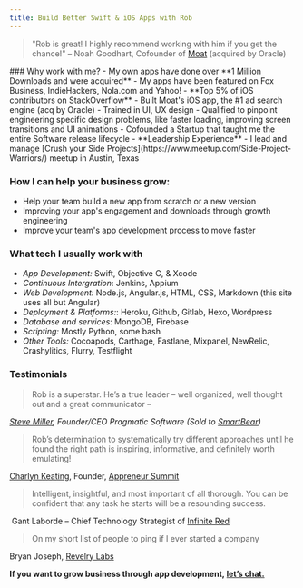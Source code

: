 ```yaml
---
title: Build Better Swift & iOS Apps with Rob
---
```


<blockquote>"Rob is great! I highly recommend working with him if you get the chance!" – Noah Goodhart, Cofounder of <a href="https://moat.com/">Moat</a> (acquired by Oracle)</blockquote>
### Why work with me?
- My own apps have done over **1 Million Downloads and were acquired**
- My apps have been featured on Fox Business, IndieHackers, Nola.com and Yahoo!
- **Top 5% of iOS contributors on StackOverflow**
- Built Moat's iOS app, the #1 ad search engine (acq by Oracle)
- Trained in UI, UX design
- Qualified to pinpoint engineering specific design problems, like faster loading, improving screen transitions and UI animations
- Cofounded a Startup that taught me the entire Software release lifecycle
- **Leadership Experience** - I lead and manage [Crush your Side Projects](https://www.meetup.com/Side-Project-Warriors/) meetup in Austin, Texas


### How I can help your business grow:
- Help your team build a new app from scratch or a new version
- Improving your app's engagement and downloads through growth engineering
- Improve your team's app development process to move faster


### What tech I usually work with
- *App Development:* Swift, Objective C, & Xcode
- *Continuous Intergration*: Jenkins, Appium
- *Web Development:* Node.js, Angular.js, HTML, CSS, Markdown (this site uses all but Angular)
- *Deployment & Platforms:*: Heroku, Github, Gitlab, Hexo, Wordpress
- *Database and services*: MongoDB, Firebase
- *Scripting:* Mostly Python, some bash
- *Other Tools:* Cocoapods, Carthage, Fastlane, Mixpanel, NewRelic, Crashylitics, Flurry, Testflight

### Testimonials
<blockquote>Rob is a superstar. He’s a true leader – well organized, well thought out and a great communicator – <em><a href="https://web.archive.org/web/20171018082201/https://www.linkedin.com/in/2hourappreneur/"></blockquote>Steve Miller</a>, Founder/CEO Pragmatic Software (Sold to <a href="https://web.archive.org/web/20171018082201/https://smartbear.com/">SmartBear</a>)</em>


<blockquote>Rob’s determination to systematically try different approaches until he found the right path is inspiring, informative, and definitely worth emulating! <a href="https://web.archive.org/web/20171018082201/https://www.linkedin.com/in/charlynkeating/"></blockquote>Charlyn Keating</a>, Founder, <a href="https://web.archive.org/web/20171018082201/http://appreneursummit.com/">Appreneur Summit</a>


<blockquote>Intelligent, insightful, and most important of all thorough. You can be confident that any task he starts will be a resounding success.</blockquote> Gant Laborde – Chief Technology Strategist of <a href="https://web.archive.org/web/20171018082201/https://infinite.red/">Infinite Red</a>


<blockquote>On my short list of people to ping if I ever started a company</blockquote>Bryan Joseph, <a href="https://web.archive.org/web/20171018082201/http://revelry.co/">Revelry Labs</a>

<strong>If you want to grow business through app development, <a href="mailto:robecaraway@gmail.com">let’s chat.</a></strong>